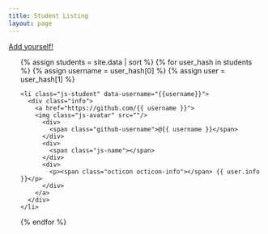 ```yaml
---
title: Student Listing
layout: page
---
```


[Add yourself!](https://github.com/ucsb-bren/env-info#readme)

<!-- based on http://git.io/vvroy -->
<ul>
  {% assign students = site.data | sort %}
  {% for user_hash in students %}
    {% assign username = user_hash[0] %}
    {% assign user = user_hash[1] %}

    <li class="js-student" data-username="{{username}}">
      <div class="info">
        <a href="https://github.com/{{ username }}">
        <img class="js-avatar" src=""/>
          <div>
            <span class="github-username">@{{ username }}</span>
          </div>
          <div>
            <span class="js-name"></span>
          </div>
          <div>
            <p><span class="octicon octicon-info"></span> {{ user.info }}</p>
          </div>
        </a>
      </div>
    </li>
  {% endfor %}
</ul>
